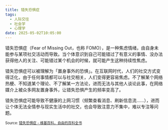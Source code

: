 ```yaml
---
title: 错失恐惧症
tags:
  - 人际交往
  - 社会学
  - 心理学
date: 2025-05-02T10:05:00
---
```


错失恐惧症（Fear of Missing Out，也称 FOMO），是一种焦虑情绪，由自身未能参与某项社交活动而导致。当个体意识到自己可能错过了有意义的事情、没办法获得他人的关注、可能错过某个机会的时候，就可能产生这种持续性焦虑。

错失恐惧症可以被理解为「置身事外的恐惧」。在互联网时代，人们的社交方式变得泛化，由于任何事情都可以与社交相关，人们变得更容易焦虑。不了解某个网络热梗、不知道某个理论、不了解某一方法论，进而无法与其他人谈论此事，在网络媒介上被众多网友置身事外，让错失恐惧产生的频率变高了。

错失恐惧症可能导致不健康的上网习惯（频繁查看消息、刷新信息流……），进而让个体无法全情参与现实生活中的社交，也会导致注意力不集中，难以专注等问题。

<span style="font-size:80%">Source: [错失恐惧症 - 维基百科，自由的百科全书](https://zh.wikipedia.org/wiki/错失恐惧症)</span>